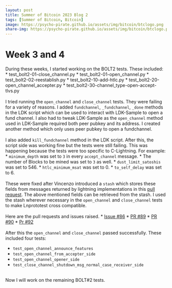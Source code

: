 ```yaml
---
layout: post
title: Summer of Bitcoin 2023 Blog 2
tags: [Summer of Bitcoin, Bitcoin]
image: https://psycho-pirate.github.io/assets/img/bitcoin/btclogo.png
share-img: https://psycho-pirate.github.io/assets/img/bitcoin/btclogo.png
---
```


# Week 3 and 4

During these weeks, I started working on the BOLT2 tests. These included:
	* test_bolt2-01-close_channel.py
	* test_bolt2-01-open_channel.py
	* test_bolt2-02-reestablish.py
	* test_bolt2-10-add-htlc.py
	* test_bolt2-20-open_channel_accepter.py
	* test_bolt2-30-channel_type-open-accept-tlvs.py
<br>
<br>
I tried running the `open_channel` and `close_channel` tests. They were failing for a variety of reasons. I added `fundchannel`, `_fundchannel`, `_done` methods in the LDK script which can be used to interact with LDK-Sample to open a fund channel. I also had to tweak LDK-Sample as the `open_channel` method used in LDK-Sample required both peer pubkey and its address. I created another method which only uses peer pubkey to open a fundchannel.
<br>
<br>
I also added `kill_fundchannel` method in the LDK script. After this, the script side was working fine but the tests were still failing. This was happening because the tests were too specific to C-Lightning. 
For example:
	* `minimum_depth` was set to `3` in every `accept_channel` message.
	* The number of Blocks to be mined was set to `3` as well. 
	* `dust_limit_satoshis` was set to 546.
	* `htlc_minimum_msat` was set to 0.
	* `to_self_delay` was set to 6.
<br>
<br>
These were fixed after Vincenzo introduced a `stash` which stores these fields from messages returned by lightning implementations in this [pull request](https://github.com/rustyrussell/lnprototest/pull/85). The above mentioned fields can be retrieved from the stash. I used the stash wherever necessary in the `open_channel` and `close_channel` tests to make Lnprototest cross compatible. 
<br>
<br>
Here are the pull requests and issues raised.
	* [Issue #86](https://github.com/rustyrussell/lnprototest/issues/86)
	* [PR #89](https://github.com/rustyrussell/lnprototest/pull/89)
	* [PR #90](https://github.com/rustyrussell/lnprototest/pull/90)
	* [Pr #92](https://github.com/rustyrussell/lnprototest/pull/92)
<br>
<br>
After this the `open_channel` and `close_channel` passed successfully. These included four tests:
* `test_open_channel_announce_features`
* `test_open_channel_from_accepter_side`
* `test_open_channel_opener_side`
* `test_close_channel_shutdown_msg_normal_case_receiver_side`

<br>
Now I will work on the remaining BOLT#2 tests.